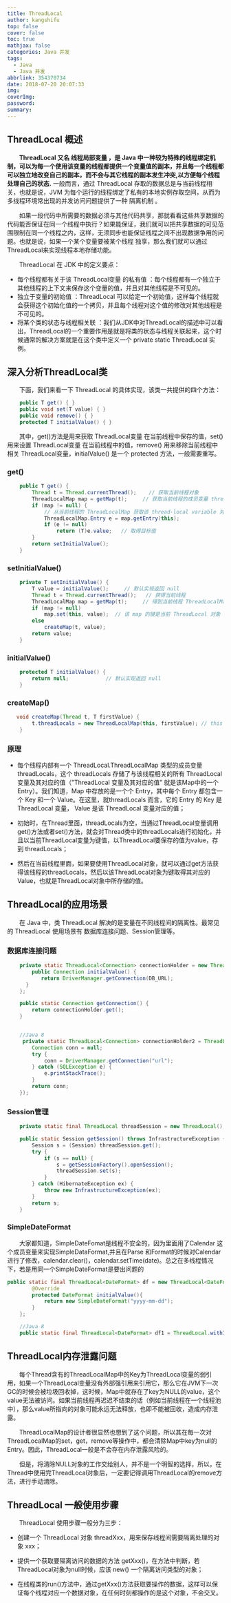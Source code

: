 ```yaml
---
title: ThreadLocal
author: kangshifu
top: false
cover: false
toc: true
mathjax: false
categories: Java 并发
tags:
  - Java
  - Java 并发
abbrlink: 354370734
date: 2018-07-20 20:07:33
img:
coverImg:
password:
summary:
---
```


<!--more--> 

## ThreadLocal 概述
　　**ThreadLocal 又名 线程局部变量 ，是 Java 中一种较为特殊的线程绑定机制，可以为每一个使用该变量的线程都提供一个变量值的副本，并且每一个线程都可以独立地改变自己的副本，而不会与其它线程的副本发生冲突,以方便每个线程处理自己的状态.** 一般而言，通过 ThreadLocal 存取的数据总是与当前线程相关，也就是说，JVM 为每个运行的线程绑定了私有的本地实例存取空间，从而为多线程环境常出现的并发访问问题提供了一种 隔离机制 。

　　如果一段代码中所需要的数据必须与其他代码共享，那就看看这些共享数据的代码能否保证在同一个线程中执行？如果能保证，我们就可以把共享数据的可见范围限制在同一个线程之内，这样，无须同步也能保证线程之间不出现数据争用的问题。也就是说，如果一个某个变量要被某个线程 独享，那么我们就可以通过ThreadLocal来实现线程本地存储功能。

　　ThreadLocal 在 JDK 中的定义要点：
* 每个线程都有关于该 ThreadLocal变量 的私有值 ：每个线程都有一个独立于其他线程的上下文来保存这个变量的值，并且对其他线程是不可见的。
* 独立于变量的初始值 ：ThreadLocal 可以给定一个初始值，这样每个线程就会获得这个初始化值的一个拷贝，并且每个线程对这个值的修改对其他线程是不可见的。
* 将某个类的状态与线程相关联 ：我们从JDK中对ThreadLocal的描述中可以看出，ThreadLocal的一个重要作用是就是将类的状态与线程关联起来，这个时候通常的解决方案就是在这个类中定义一个 private static ThreadLocal 实例。

  
## 深入分析ThreadLocal类   

　　下面，我们来看一下 ThreadLocal 的具体实现，该类一共提供的四个方法：

````java
    public T get() { }
    public void set(T value) { }
    public void remove() { }
    protected T initialValue() { }
````

　　其中，get()方法是用来获取 ThreadLocal变量 在当前线程中保存的值，set() 用来设置 ThreadLocal变量 在当前线程中的值，remove() 用来移除当前线程中相关 ThreadLocal变量，initialValue() 是一个 protected 方法，一般需要重写。

### get()

````java
    public T get() {
        Thread t = Thread.currentThread();    // 获取当前线程对象
        ThreadLocalMap map = getMap(t);     // 获取当前线程的成员变量 threadLocals
        if (map != null) {
            // 从当前线程的 ThreadLocalMap 获取该 thread-local variable 对应的 entry
            ThreadLocalMap.Entry e = map.getEntry(this);    
            if (e != null)      
                return (T)e.value;   // 取得目标值
        }
        return setInitialValue();  
    }
````

### setInitialValue()

````java
    private T setInitialValue() {
        T value = initialValue();     // 默认实现返回 null
        Thread t = Thread.currentThread();   // 获得当前线程
        ThreadLocalMap map = getMap(t);     // 得到当前线程 ThreadLocalMap类型域 threadLocals
        if (map != null)
            map.set(this, value);  // 该 map 的键是当前 ThreadLocal 对象
        else
            createMap(t, value);   
        return value;
    }
````

###  initialValue()

````java
    protected T initialValue() {
        return null;            // 默认实现返回 null
    }
````

###  createMap()

````java
   void createMap(Thread t, T firstValue) {
        t.threadLocals = new ThreadLocalMap(this, firstValue); // this 指代当前 ThreadLocal 变量，为 map 的键  
    }
````

###  原理
* 每个线程内部有一个 ThreadLocal.ThreadLocalMap 类型的成员变量 threadLocals，这个 threadLocals 存储了与该线程相关的所有 ThreadLocal 变量及其对应的值（”ThreadLocal 变量及其对应的值” 就是该Map中的一个 Entry）。我们知道，Map 中存放的是一个个 Entry，其中每个 Entry 都包含一个 Key 和一个 Value。在这里，就threadLocals 而言，它的 Entry 的 Key 是 ThreadLocal 变量， Value 是该 ThreadLocal 变量对应的值；

* 初始时，在Thread里面，threadLocals为空，当通过ThreadLocal变量调用get()方法或者set()方法，就会对Thread类中的threadLocals进行初始化，并且以当前ThreadLocal变量为键值，以ThreadLocal要保存的值为value，存到 threadLocals；

* 然后在当前线程里面，如果要使用ThreadLocal对象，就可以通过get方法获得该线程的threadLocals，然后以该ThreadLocal对象为键取得其对应的 Value，也就是ThreadLocal对象中所存储的值。

## ThreadLocal的应用场景
　　在 Java 中，类 ThreadLocal 解决的是变量在不同线程间的隔离性。最常见的 ThreadLocal 使用场景有 数据库连接问题、Session管理等。

### 数据库连接问题

````java
    private static ThreadLocal<Connection> connectionHolder = new ThreadLocal<Connection>() {
        public Connection initialValue() {
           return DriverManager.getConnection(DB_URL);
      }
    };

    public static Connection getConnection() {
        return connectionHolder.get();
    }


	//Java 8
	 private static ThreadLocal<Connection> connectionHolder2 = ThreadLocal.withInitial(() -> {
        Connection conn = null;
        try {
            conn = DriverManager.getConnection("url");
        } catch (SQLException e) {
            e.printStackTrace();
        }
        return conn;
    });
````

###  Session管理

````java
    private static final ThreadLocal threadSession = new ThreadLocal();

    public static Session getSession() throws InfrastructureException {
        Session s = (Session) threadSession.get();
        try {
            if (s == null) {
                s = getSessionFactory().openSession();
                threadSession.set(s);
            }
        } catch (HibernateException ex) {
            throw new InfrastructureException(ex);
        }
        return s;
    }    
````
### SimpleDateFormat
　　大家都知道，SimpleDateFomat是线程不安全的，因为里面用了Calendar 这个成员变量来实现SimpleDataFormat,并且在Parse 和Format的时候对Calendar 进行了修改，calendar.clear()，calendar.setTime(date)。总之在多线程情况下，若是用同一个SimpleDateFormat是要出问题的
````java
public static final ThreadLocal<DateFormat> df = new ThreadLocal<DateFormat>(){
        @Override
        protected DateFormat initialValue(){
            return new SimpleDateFormat("yyyy-mm-dd");
        }
    };

	//Java 8
    public static final ThreadLocal<DateFormat> df1 = ThreadLocal.withInitial(()-> new SimpleDateFormat("yyyy-mm-dd"));

````

## ThreadLocal内存泄露问题
　　每个Thread含有的ThreadLocalMap中的Key为ThreadLocal变量的弱引用，如果一个ThreadLocal变量没有外部强引用来引用它，那么它在JVM下一次GC的时候会被垃圾回收掉，这时候，Map中就存在了key为NULL的value，这个value无法被访问。如果当前线程再迟迟不结束的话（例如当前线程在一个线程池中），那么value所指向的对象可能永远无法释放，也即不能被回收，造成内存泄露。

　　ThreadLocalMap的设计者很显然也想到了这个问题，所以其在每一次对ThreadLocalMap的set，get，remove等操作中，都会清除Map中key为null的Entry。因此，ThreadLocal一般是不会存在内存泄露风险的。

　　但是，将清除NULL对象的工作交给别人，并不是一个明智的选择，所以，在Thread中使用完ThreadLocal对象后，一定要记得调用ThreadLocal的remove方法，进行手动清除。

## ThreadLocal 一般使用步骤
　　ThreadLocal 使用步骤一般分为三步：

* 创建一个 ThreadLocal 对象 threadXxx，用来保存线程间需要隔离处理的对象 xxx；

* 提供一个获取要隔离访问的数据的方法 getXxx()，在方法中判断，若 ThreadLocal对象为null时候，应该 new() 一个隔离访问类型的对象；

* 在线程类的run()方法中，通过getXxx()方法获取要操作的数据，这样可以保证每个线程对应一个数据对象，在任何时刻都操作的是这个对象，不会交叉。